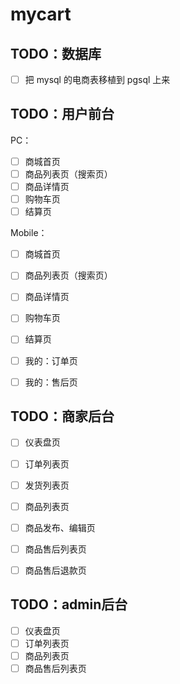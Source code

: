 # mycart

## TODO：数据库

- [ ] 把 mysql 的电商表移植到 pgsql 上来


## TODO：用户前台

PC：
- [ ] 商城首页
- [ ] 商品列表页（搜索页）
- [ ] 商品详情页
- [ ] 购物车页
- [ ] 结算页

Mobile：
- [ ] 商城首页
- [ ] 商品列表页（搜索页）
- [ ] 商品详情页
- [ ] 购物车页
- [ ] 结算页
- [ ] 我的：订单页
- [ ] 我的：售后页


## TODO：商家后台

- [ ] 仪表盘页
- [ ] 订单列表页
- [ ] 发货列表页
- [ ] 商品列表页
- [ ] 商品发布、编辑页
- [ ] 商品售后列表页
- [ ] 商品售后退款页


## TODO：admin后台

- [ ] 仪表盘页
- [ ] 订单列表页
- [ ] 商品列表页
- [ ] 商品售后列表页
